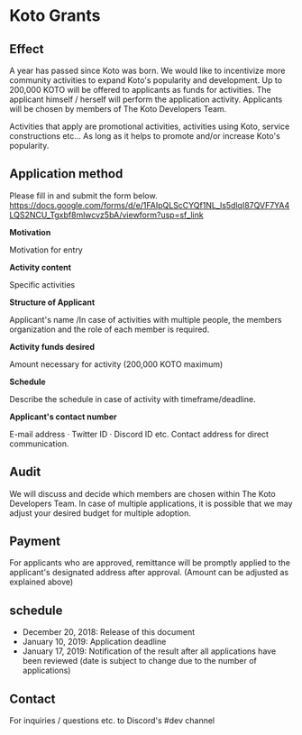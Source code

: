 # Koto Grants

## Effect

A year has passed since Koto was born. We would like to incentivize more community activities to expand Koto's popularity and development. Up to 200,000 KOTO will be offered to applicants as funds for activities. The applicant himself / herself will perform the application activity. Applicants will be chosen by members of The Koto Developers Team.

Activities that apply are promotional activities, activities using Koto, service constructions etc...
As long as it helps to promote and/or increase Koto's popularity.

## Application method

Please fill in and submit the form below.
<https://docs.google.com/forms/d/e/1FAIpQLScCYQf1NL_ls5dlqI87QVF7YA4LQS2NCU_Tgxbf8mlwcvz5bA/viewform?usp=sf_link>

**Motivation**

Motivation for entry

**Activity content**

Specific activities

**Structure of Applicant**

Applicant's name /In case of activities with multiple people, the members organization and the role of each member is required.

**Activity funds desired**

Amount necessary for activity (200,000 KOTO maximum)

**Schedule**

Describe the schedule in case of activity with timeframe/deadline.

**Applicant's contact number**

E-mail address · Twitter ID · Discord ID etc. Contact address for direct communication.

## Audit

We will discuss and decide which members are chosen within The Koto Developers Team. In case of multiple applications, it is possible that we may adjust your desired budget for multiple adoption.

## Payment

For applicants who are approved, remittance will be promptly applied to the applicant's designated address after approval. (Amount can be adjusted as explained above)

## schedule

* December 20, 2018: Release of this document
* January 10, 2019: Application deadline
* January 17, 2019: Notification of the result after all applications have been reviewed (date is subject to change due to the number of applications)

## Contact 

For inquiries / questions etc. to Discord's #dev channel
